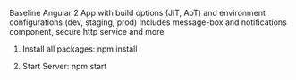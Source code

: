 Baseline Angular 2 App with build options (JiT, AoT) and environment configurations (dev, staging, prod)
Includes message-box and notifications component, secure http service and more

1) Install all packages:
npm install

2) Start Server:
npm start
